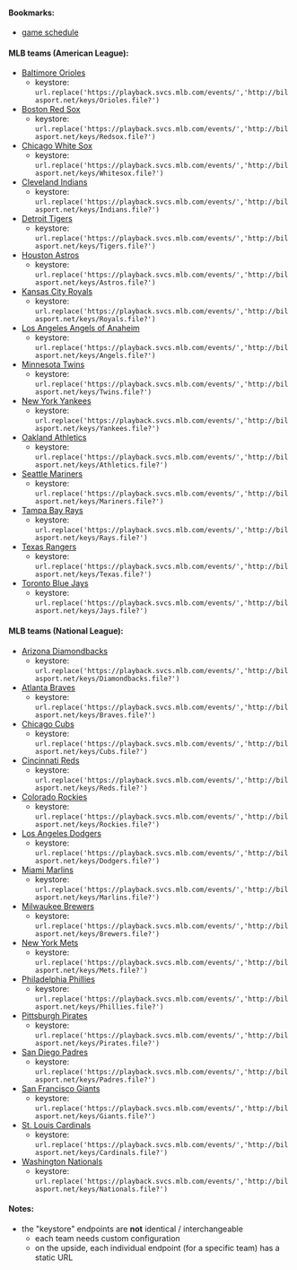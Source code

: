 #### Bookmarks:

* [game schedule](http://bilasport.net/schedule.html)

#### MLB teams (American League):

* [Baltimore Orioles](http://bilasport.net/mlb/orioles.html)
  * keystore: `url.replace('https://playback.svcs.mlb.com/events/','http://bilasport.net/keys/Orioles.file?')`
* [Boston Red Sox](http://bilasport.net/mlb/redsox.html)
  * keystore: `url.replace('https://playback.svcs.mlb.com/events/','http://bilasport.net/keys/Redsox.file?')`
* [Chicago White Sox](http://bilasport.net/mlb/whitesox.html)
  * keystore: `url.replace('https://playback.svcs.mlb.com/events/','http://bilasport.net/keys/Whitesox.file?')`
* [Cleveland Indians](http://bilasport.net/mlb/indians.html)
  * keystore: `url.replace('https://playback.svcs.mlb.com/events/','http://bilasport.net/keys/Indians.file?')`
* [Detroit Tigers](http://bilasport.net/mlb/tigers.html)
  * keystore: `url.replace('https://playback.svcs.mlb.com/events/','http://bilasport.net/keys/Tigers.file?')`
* [Houston Astros](http://bilasport.net/mlb/astros.html)
  * keystore: `url.replace('https://playback.svcs.mlb.com/events/','http://bilasport.net/keys/Astros.file?')`
* [Kansas City Royals](http://bilasport.net/mlb/royals.html)
  * keystore: `url.replace('https://playback.svcs.mlb.com/events/','http://bilasport.net/keys/Royals.file?')`
* [Los Angeles Angels of Anaheim](http://bilasport.net/mlb/angels.html)
  * keystore: `url.replace('https://playback.svcs.mlb.com/events/','http://bilasport.net/keys/Angels.file?')`
* [Minnesota Twins](http://bilasport.net/mlb/twins.html)
  * keystore: `url.replace('https://playback.svcs.mlb.com/events/','http://bilasport.net/keys/Twins.file?')`
* [New York Yankees](http://bilasport.net/mlb/yankees.html)
  * keystore: `url.replace('https://playback.svcs.mlb.com/events/','http://bilasport.net/keys/Yankees.file?')`
* [Oakland Athletics](http://bilasport.net/mlb/athletics.html)
  * keystore: `url.replace('https://playback.svcs.mlb.com/events/','http://bilasport.net/keys/Athletics.file?')`
* [Seattle Mariners](http://bilasport.net/mlb/mariners.html)
  * keystore: `url.replace('https://playback.svcs.mlb.com/events/','http://bilasport.net/keys/Mariners.file?')`
* [Tampa Bay Rays](http://bilasport.net/mlb/rays.html)
  * keystore: `url.replace('https://playback.svcs.mlb.com/events/','http://bilasport.net/keys/Rays.file?')`
* [Texas Rangers](http://bilasport.net/mlb/texas.html)
  * keystore: `url.replace('https://playback.svcs.mlb.com/events/','http://bilasport.net/keys/Texas.file?')`
* [Toronto Blue Jays](http://bilasport.net/mlb/jays.html)
  * keystore: `url.replace('https://playback.svcs.mlb.com/events/','http://bilasport.net/keys/Jays.file?')`

#### MLB teams (National League):

* [Arizona Diamondbacks](http://bilasport.net/mlb/diamondbacks.html)
  * keystore: `url.replace('https://playback.svcs.mlb.com/events/','http://bilasport.net/keys/Diamondbacks.file?')`
* [Atlanta Braves](http://bilasport.net/mlb/braves.html)
  * keystore: `url.replace('https://playback.svcs.mlb.com/events/','http://bilasport.net/keys/Braves.file?')`
* [Chicago Cubs](http://bilasport.net/mlb/cubs.html)
  * keystore: `url.replace('https://playback.svcs.mlb.com/events/','http://bilasport.net/keys/Cubs.file?')`
* [Cincinnati Reds](http://bilasport.net/mlb/reds.html)
  * keystore: `url.replace('https://playback.svcs.mlb.com/events/','http://bilasport.net/keys/Reds.file?')`
* [Colorado Rockies](http://bilasport.net/mlb/rockies.html)
  * keystore: `url.replace('https://playback.svcs.mlb.com/events/','http://bilasport.net/keys/Rockies.file?')`
* [Los Angeles Dodgers](http://bilasport.net/mlb/dodgers.html)
  * keystore: `url.replace('https://playback.svcs.mlb.com/events/','http://bilasport.net/keys/Dodgers.file?')`
* [Miami Marlins](http://bilasport.net/mlb/marlins.html)
  * keystore: `url.replace('https://playback.svcs.mlb.com/events/','http://bilasport.net/keys/Marlins.file?')`
* [Milwaukee Brewers](http://bilasport.net/mlb/brewers.html)
  * keystore: `url.replace('https://playback.svcs.mlb.com/events/','http://bilasport.net/keys/Brewers.file?')`
* [New York Mets](http://bilasport.net/mlb/mets.html)
  * keystore: `url.replace('https://playback.svcs.mlb.com/events/','http://bilasport.net/keys/Mets.file?')`
* [Philadelphia Phillies](http://bilasport.net/mlb/phillies.html)
  * keystore: `url.replace('https://playback.svcs.mlb.com/events/','http://bilasport.net/keys/Phillies.file?')`
* [Pittsburgh Pirates](http://bilasport.net/mlb/pirates.html)
  * keystore: `url.replace('https://playback.svcs.mlb.com/events/','http://bilasport.net/keys/Pirates.file?')`
* [San Diego Padres](http://bilasport.net/mlb/padres.html)
  * keystore: `url.replace('https://playback.svcs.mlb.com/events/','http://bilasport.net/keys/Padres.file?')`
* [San Francisco Giants](http://bilasport.net/mlb/giants.html)
  * keystore: `url.replace('https://playback.svcs.mlb.com/events/','http://bilasport.net/keys/Giants.file?')`
* [St. Louis Cardinals](http://bilasport.net/mlb/cardinals.html)
  * keystore: `url.replace('https://playback.svcs.mlb.com/events/','http://bilasport.net/keys/Cardinals.file?')`
* [Washington Nationals](http://bilasport.net/mlb/nationals.html)
  * keystore: `url.replace('https://playback.svcs.mlb.com/events/','http://bilasport.net/keys/Nationals.file?')`

#### Notes:

* the "keystore" endpoints are __not__ identical / interchangeable
  * each team needs custom configuration
  * on the upside, each individual endpoint (for a specific team) has a static URL
